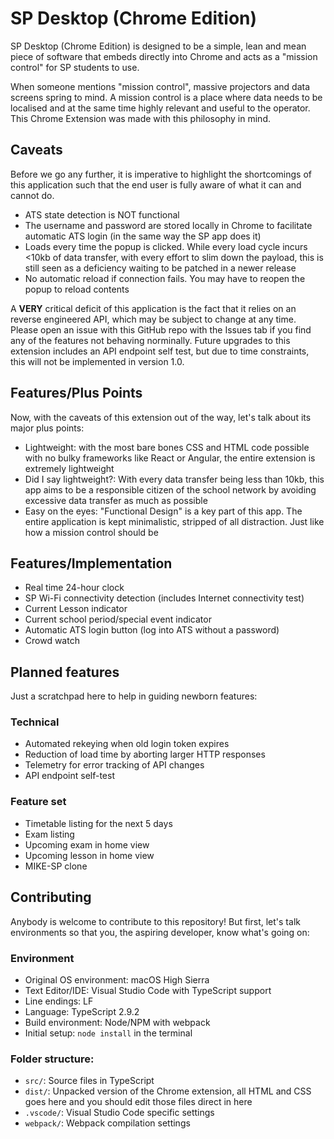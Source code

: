 # SP Desktop (Chrome Edition)
SP Desktop (Chrome Edition) is designed to be a simple, lean and mean piece of software that embeds directly into Chrome and acts as a "mission control" for SP students to use. 

When someone mentions "mission control", massive projectors and data screens spring to mind. A mission control is a place where data needs to be localised and at the same time highly relevant and useful to the operator. This Chrome Extension was made with this philosophy in mind.

## Caveats
Before we go any further, it is imperative to highlight the shortcomings of this application such that the end user is fully aware of what it can and cannot do.

* ATS state detection is NOT functional
* The username and password are stored locally in Chrome to facilitate automatic ATS login (in the same way the SP app does it)
* Loads every time the popup is clicked. While every load cycle incurs <10kb of data transfer, with every effort to slim down the payload, this is still seen as a deficiency waiting to be patched in a newer release
* No automatic reload if connection fails. You may have to reopen the popup to reload contents

A **VERY** critical deficit of this application is the fact that it relies on an reverse engineered API, which may be subject to change at any time. Please open an issue with this GitHub repo with the Issues tab if you find any of the features not behaving norminally. Future upgrades to this extension includes an API endpoint self test, but due to time constraints, this will not be implemented in version 1.0.

## Features/Plus Points
Now, with the caveats of this extension out of the way, let's talk about its major plus points:

* Lightweight: with the most bare bones CSS and HTML code possible with no bulky frameworks like React or Angular, the entire extension is extremely lightweight
* Did I say lightweight?: With every data transfer being less than 10kb, this app aims to be a responsible citizen of the school network by avoiding excessive data transfer as much as possible
* Easy on the eyes: "Functional Design" is a key part of this app. The entire application is kept minimalistic, stripped of all distraction. Just like how a mission control should be

## Features/Implementation

* Real time 24-hour clock
* SP Wi-Fi connectivity detection (includes Internet connectivity test)
* Current Lesson indicator
* Current school period/special event indicator
* Automatic ATS login button (log into ATS without a password)
* Crowd watch

## Planned features
Just a scratchpad here to help in guiding newborn features:

### Technical

* Automated rekeying when old login token expires
* Reduction of load time by aborting larger HTTP responses
* Telemetry for error tracking of API changes
* API endpoint self-test

### Feature set

* Timetable listing for the next 5 days
* Exam listing
* Upcoming exam in home view
* Upcoming lesson in home view
* MIKE-SP clone

## Contributing
Anybody is welcome to contribute to this repository! But first, let's talk environments so that you, the aspiring developer, know what's going on:

### Environment

* Original OS environment: macOS High Sierra
* Text Editor/IDE: Visual Studio Code with TypeScript support
* Line endings: LF
* Language: TypeScript 2.9.2
* Build environment: Node/NPM with webpack
* Initial setup: `node install` in the terminal

### Folder structure:

* `src/`: Source files in TypeScript
* `dist/`: Unpacked version of the Chrome extension, all HTML and CSS goes here and you should edit those files direct in here
* `.vscode/`: Visual Studio Code specific settings
* `webpack/`: Webpack compilation settings
